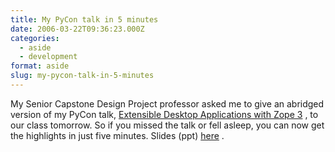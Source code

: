 ```yaml
---
title: My PyCon talk in 5 minutes
date: 2006-03-22T09:36:23.000Z
categories:
  - aside
  - development
format: aside
slug: my-pycon-talk-in-5-minutes
---
```

My Senior Capstone Design Project professor asked me to give an abridged version of my PyCon talk, [Extensible Desktop Applications with Zope 3][1] , to our class tomorrow. So if you missed the talk or fell asleep, you can now get the highlights in just five minutes. Slides (ppt) [here][2] .



 [1]: /talks/2006/pycon
 [2]: /talks/2006/pycon/pycon2006abstract.ppt
